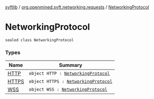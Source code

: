 [syftlib](../../index.md) / [org.openmined.syft.networking.requests](../index.md) / [NetworkingProtocol](./index.md)

# NetworkingProtocol

`sealed class NetworkingProtocol`

### Types

| Name | Summary |
|---|---|
| [HTTP](-h-t-t-p/index.md) | `object HTTP : `[`NetworkingProtocol`](./index.md) |
| [HTTPS](-h-t-t-p-s/index.md) | `object HTTPS : `[`NetworkingProtocol`](./index.md) |
| [WSS](-w-s-s/index.md) | `object WSS : `[`NetworkingProtocol`](./index.md) |
